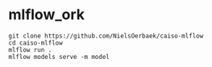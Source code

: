 # mlflow_ork

```
git clone https://github.com/NielsOerbaek/caiso-mlflow
cd caiso-mlflow
mlflow run .
mlflow models serve -m model
```
